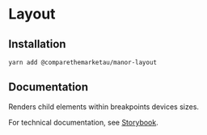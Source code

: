 # Layout

## Installation

`yarn add @comparethemarketau/manor-layout`

## Documentation

Renders child elements within breakpoints devices sizes.

For technical documentation, see [Storybook](https://services.dev.comparethemarket.cloud/manor/?path=/docs/components-layout--mobile-layout).
